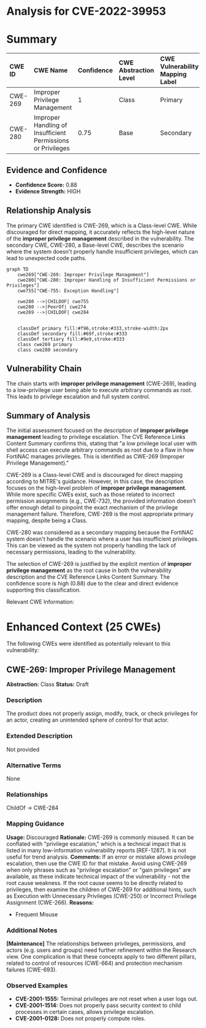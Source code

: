 # Analysis for CVE-2022-39953

# Summary
| CWE ID  | CWE Name                                                      | Confidence | CWE Abstraction Level | CWE Vulnerability Mapping Label | CWE-Vulnerability Mapping Notes |
| :-------- | :------------------------------------------------------------ | :---------- | :---------------------- | :------------------------------ | :-------------------------------- |
| CWE-269   | Improper Privilege Management                                 | 1          | Class                   | Primary                         | Discouraged                       |
| CWE-280   | Improper Handling of Insufficient Permissions or Privileges   | 0.75       | Base                    | Secondary                       | Allowed                           |

## Evidence and Confidence

*   **Confidence Score:** 0.88
*   **Evidence Strength:** HIGH

## Relationship Analysis
The primary CWE identified is CWE-269, which is a Class-level CWE. While discouraged for direct mapping, it accurately reflects the high-level nature of the **improper privilege management** described in the vulnerability. The secondary CWE, CWE-280, a Base-level CWE, describes the scenario where the system doesn't properly handle insufficient privileges, which can lead to unexpected code paths.

```mermaid
graph TD
    cwe269["CWE-269: Improper Privilege Management"]
    cwe280["CWE-280: Improper Handling of Insufficient Permissions or Privileges"]
    cwe755["CWE-755: Exception Handling"]
    
    cwe280 -->|CHILDOF| cwe755
    cwe280 -->|PeerOf| cwe274
    cwe269 -->|CHILDOF| cwe284
    

    classDef primary fill:#f96,stroke:#333,stroke-width:2px
    classDef secondary fill:#69f,stroke:#333
    classDef tertiary fill:#9e9,stroke:#333
    class cwe269 primary
    class cwe280 secondary
```

## Vulnerability Chain
The chain starts with **improper privilege management** (CWE-269), leading to a low-privilege user being able to execute arbitrary commands as root. This leads to privilege escalation and full system control.

## Summary of Analysis
The initial assessment focused on the description of **improper privilege management** leading to privilege escalation. The CVE Reference Links Content Summary confirms this, stating that "a low privilege local user with shell access can execute arbitrary commands as root due to a flaw in how FortiNAC manages privileges. This is identified as CWE-269 (Improper Privilege Management)."

CWE-269 is a Class-level CWE and is discouraged for direct mapping according to MITRE's guidance. However, in this case, the description focuses on the high-level problem of **improper privilege management**. While more specific CWEs exist, such as those related to incorrect permission assignments (e.g., CWE-732), the provided information doesn't offer enough detail to pinpoint the exact mechanism of the privilege management failure. Therefore, CWE-269 is the most appropriate primary mapping, despite being a Class.

CWE-280 was considered as a secondary mapping because the FortiNAC system doesn't handle the scenario where a user has insufficient privileges. This can be viewed as the system not properly handling the lack of necessary permissions, leading to the vulnerability.

The selection of CWE-269 is justified by the explicit mention of **improper privilege management** as the root cause in both the vulnerability description and the CVE Reference Links Content Summary. The confidence score is high (0.88) due to the clear and direct evidence supporting this classification.

Relevant CWE Information:

# Enhanced Context (25 CWEs)
The following CWEs were identified as potentially relevant to this vulnerability:

## CWE-269: Improper Privilege Management
**Abstraction:** Class
**Status:** Draft

### Description
The product does not properly assign, modify, track, or check privileges for an actor, creating an unintended sphere of control for that actor.

### Extended Description
Not provided

### Alternative Terms
None

### Relationships
ChildOf -> CWE-284

### Mapping Guidance
**Usage:** Discouraged
**Rationale:** CWE-269 is commonly misused. It can be conflated with "privilege escalation," which is a technical impact that is listed in many low-information vulnerability reports [REF-1287]. It is not useful for trend analysis.
**Comments:** If an error or mistake allows privilege escalation, then use the CWE ID for that mistake. Avoid using CWE-269 when only phrases such as "privilege escalation" or "gain privileges" are available, as these indicate technical impact of the vulnerability - not the root cause weakness. If the root cause seems to be directly related to privileges, then examine the children of CWE-269 for additional hints, such as Execution with Unnecessary Privileges (CWE-250) or Incorrect Privilege Assignment (CWE-266).
**Reasons:**
- Frequent Misuse


### Additional Notes
**[Maintenance]** The relationships between privileges, permissions, and actors (e.g. users and groups) need further refinement within the Research view. One complication is that these concepts apply to two different pillars, related to control of resources (CWE-664) and protection mechanism failures (CWE-693).



### Observed Examples
- **CVE-2001-1555:** Terminal privileges are not reset when a user logs out.
- **CVE-2001-1514:** Does not properly pass security context to child processes in certain cases, allows privilege escalation.
- **CVE-2001-0128:** Does not properly compute roles.